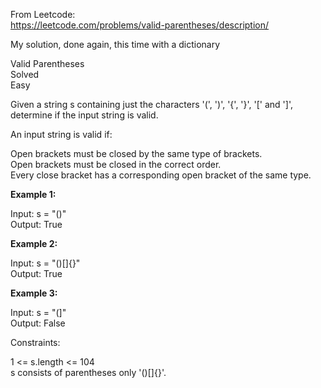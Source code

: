 From Leetcode:  
https://leetcode.com/problems/valid-parentheses/description/  

My solution, done again, this time with a dictionary  

Valid Parentheses  
Solved  
Easy  

Given a string s containing just the characters '(', ')', '{', '}', '[' and ']',  
determine if the input string is valid.  

An input string is valid if:  

Open brackets must be closed by the same type of brackets.  
Open brackets must be closed in the correct order.  
Every close bracket has a corresponding open bracket of the same type.  
 

**Example 1:**  

Input: s = "()"  
Output: True  

**Example 2:**  

Input: s = "()[]{}"  
Output: True  

**Example 3:**  

Input: s = "(]"  
Output: False  
 

Constraints:  

1 <= s.length <= 104  
s consists of parentheses only '()[]{}'.  
